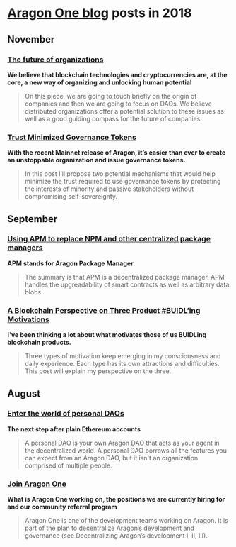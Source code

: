 # **[Aragon One blog](https://blog.aragon.one/)** posts in 2018

## November

### [**The future of organizations**](https://blog.aragon.one/the-future-of-organizations/)
**We believe that blockchain technologies and cryptocurrencies are, at the core, a new way of organizing and unlocking human potential**

> On this piece, we are going to touch briefly on the origin of companies and then we are going to focus on DAOs. We believe distributed organizations offer a potential solution to these issues as well as a good guiding compass for the future of companies.

### [**Trust Minimized Governance Tokens**](https://blog.aragon.one/trust-minimized-governance-tokens/)
**With the recent Mainnet release of Aragon, it’s easier than ever to create an unstoppable organization and issue governance tokens.**

> In this post I’ll propose two potential mechanisms that would help minimize the trust required to use governance tokens by protecting the interests of minority and passive stakeholders without compromising self-sovereignty.

## September

### [**Using APM to replace NPM and other centralized package managers**](https://blog.aragon.one/using-apm-to-replace-npm-and-other-centralized-package-managers/)
**APM stands for Aragon Package Manager.**

> The summary is that APM is a decentralized package manager. APM handles the upgreadability of smart contracts as well as arbitrary data blobs.

### [**A Blockchain Perspective on Three Product #BUIDL’ing Motivations**](https://blog.aragon.one/a-blockchain-perspective-on-three-product-buidling-motivations/)
**I've been thinking a lot about what motivates those of us BUIDLing blockchain products.**

> Three types of motivation keep emerging in my consciousness and daily experience. Each type has its own attractions and difficulties. This post will explain my perspective on the three.

## August

### [**Enter the world of personal DAOs**](https://blog.aragon.one/enter-the-world-of-personal-daos/)
**The next step after plain Ethereum accounts**

> A personal DAO is your own Aragon DAO that acts as your agent in the decentralized world. A personal DAO borrows all the features you can expect from an Aragon DAO, but it isn't an organization comprised of multiple people.

### [**Join Aragon One**](https://blog.aragon.one/join-aragon-one-18ba965c0c0c)
**What is Aragon One working on, the positions we are currently hiring for and our community referral program**

> Aragon One is one of the development teams working on Aragon. It is part of the plan to decentralize Aragon’s development and governance (see Decentralizing Aragon’s development I, II, III).
